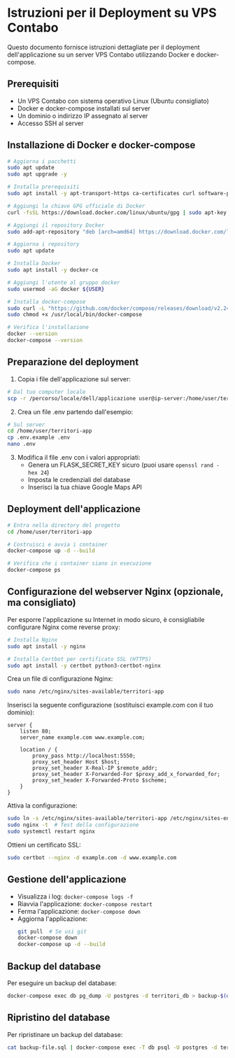 # Istruzioni per il Deployment su VPS Contabo

Questo documento fornisce istruzioni dettagliate per il deployment dell'applicazione su un server VPS Contabo utilizzando Docker e docker-compose.

## Prerequisiti

- Un VPS Contabo con sistema operativo Linux (Ubuntu consigliato)
- Docker e docker-compose installati sul server
- Un dominio o indirizzo IP assegnato al server
- Accesso SSH al server

## Installazione di Docker e docker-compose

```bash
# Aggiorna i pacchetti
sudo apt update
sudo apt upgrade -y

# Installa prerequisiti
sudo apt install -y apt-transport-https ca-certificates curl software-properties-common

# Aggiungi la chiave GPG ufficiale di Docker
curl -fsSL https://download.docker.com/linux/ubuntu/gpg | sudo apt-key add -

# Aggiungi il repository Docker
sudo add-apt-repository "deb [arch=amd64] https://download.docker.com/linux/ubuntu $(lsb_release -cs) stable"

# Aggiorna i repository
sudo apt update

# Installa Docker
sudo apt install -y docker-ce

# Aggiungi l'utente al gruppo docker
sudo usermod -aG docker ${USER}

# Installa docker-compose
sudo curl -L "https://github.com/docker/compose/releases/download/v2.24.6/docker-compose-$(uname -s)-$(uname -m)" -o /usr/local/bin/docker-compose
sudo chmod +x /usr/local/bin/docker-compose

# Verifica l'installazione
docker --version
docker-compose --version
```

## Preparazione del deployment

1. Copia i file dell'applicazione sul server:

```bash
# Dal tuo computer locale
scp -r /percorso/locale/dell/applicazione user@ip-server:/home/user/territori-app
```

2. Crea un file .env partendo dall'esempio:

```bash
# Sul server
cd /home/user/territori-app
cp .env.example .env
nano .env
```

3. Modifica il file .env con i valori appropriati:
   - Genera un FLASK_SECRET_KEY sicuro (puoi usare `openssl rand -hex 24`)
   - Imposta le credenziali del database
   - Inserisci la tua chiave Google Maps API

## Deployment dell'applicazione

```bash
# Entra nella directory del progetto
cd /home/user/territori-app

# Costruisci e avvia i container
docker-compose up -d --build

# Verifica che i container siano in esecuzione
docker-compose ps
```

## Configurazione del webserver Nginx (opzionale, ma consigliato)

Per esporre l'applicazione su Internet in modo sicuro, è consigliabile configurare Nginx come reverse proxy:

```bash
# Installa Nginx
sudo apt install -y nginx

# Installa Certbot per certificato SSL (HTTPS)
sudo apt install -y certbot python3-certbot-nginx
```

Crea un file di configurazione Nginx:

```bash
sudo nano /etc/nginx/sites-available/territori-app
```

Inserisci la seguente configurazione (sostituisci example.com con il tuo dominio):

```nginx
server {
    listen 80;
    server_name example.com www.example.com;

    location / {
        proxy_pass http://localhost:5550;
        proxy_set_header Host $host;
        proxy_set_header X-Real-IP $remote_addr;
        proxy_set_header X-Forwarded-For $proxy_add_x_forwarded_for;
        proxy_set_header X-Forwarded-Proto $scheme;
    }
}
```

Attiva la configurazione:

```bash
sudo ln -s /etc/nginx/sites-available/territori-app /etc/nginx/sites-enabled/
sudo nginx -t  # Test della configurazione
sudo systemctl restart nginx
```

Ottieni un certificato SSL:

```bash
sudo certbot --nginx -d example.com -d www.example.com
```

## Gestione dell'applicazione

- Visualizza i log: `docker-compose logs -f`
- Riavvia l'applicazione: `docker-compose restart`
- Ferma l'applicazione: `docker-compose down`
- Aggiorna l'applicazione:
  ```bash
  git pull  # Se usi git
  docker-compose down
  docker-compose up -d --build
  ```

## Backup del database

Per eseguire un backup del database:

```bash
docker-compose exec db pg_dump -U postgres -d territori_db > backup-$(date +%Y%m%d).sql
```

## Ripristino del database

Per ripristinare un backup del database:

```bash
cat backup-file.sql | docker-compose exec -T db psql -U postgres -d territori_db
```